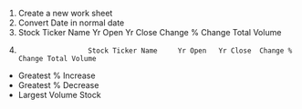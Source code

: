 1. Create a new work sheet
2. Convert Date in normal date
3. Stock Ticker Name     Yr Open   Yr Close  Change % Change Total Volume
4.                      Stock Ticker Name     Yr Open   Yr Close  Change % Change Total Volume
- Greatest % Increase 
- Greatest % Decrease
- Largest Volume Stock     
